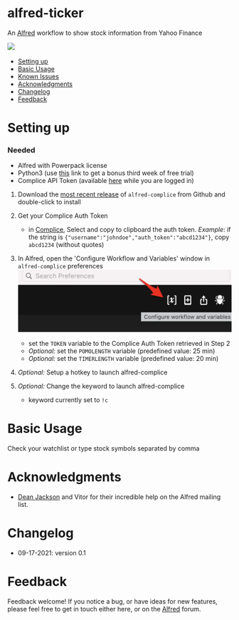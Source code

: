 # alfred-ticker
 An [Alfred](https://www.alfredapp.com/) workflow to show stock information from Yahoo Finance

 

![](images/ticker-screencast.gif "")

<!-- MarkdownTOC autolink="true" bracket="round" depth="3" autoanchor="true" -->

- [Setting up](#setting-up)
- [Basic Usage](#usage)
- [Known Issues](#known-issues)
- [Acknowledgments](#acknowledgments)
- [Changelog](#changelog)
- [Feedback](#feedback)

<!-- /MarkdownTOC -->


<a name="setting-up"></a>
# Setting up

### Needed

- Alfred with Powerpack license
- Python3 (use [this](https://complice.co/?r=4z020qsycl) link to get a bonus third week of free trial)
- Complice API Token (available [here](https://complice.co/$USERNAME/auth_token) while you are logged in)




1. Download the [most recent release](https://github.com/giovannicoppola/alfred-complice/releases/latest) of `alfred-complice` from Github and double-click to install
2. Get your Complice Auth Token 
	- in [Complice](https://complice.co/$USERNAME/auth_token), Select and copy to clipboard the auth token. 
	_Example_: if the string is `{"username":"johndoe","auth_token":"abcd1234"}`, copy `abcd1234` (without quotes)

3. In Alfred, open the 'Configure Workflow and Variables' window in `alfred-complice` preferences
	<img src='images/alfred_prefs.png' width="500">	
			
	- set the `TOKEN` variable to the Complice Auth Token retrieved in Step 2
	- _Optional:_ set the `POMOLENGTH` variable (predefined value: 25 min)
	- _Optional:_ set the `TIMERLENGTH` variable (predefined value: 20 min)
	
4. _Optional:_ Setup a hotkey to launch alfred-complice
5. _Optional:_ Change the keyword to launch alfred-complice
	- keyword currently set to `!c`



<a name="usage"></a>
# Basic Usage 

Check your watchlist or type stock symbols separated by comma


<a name="known-issues"></a>

<a name="acknowledgments"></a>
# Acknowledgments

- [Dean Jackson](https://github.com/deanishe) and Vitor for their incredible help on the Alfred mailing list. 

<a name="changelog"></a>
# Changelog

- 09-17-2021: version 0.1

<a name="feedback"></a>
# Feedback

Feedback welcome! If you notice a bug, or have ideas for new features, please feel free to get in touch either here, or on the [Alfred](https://www.alfredforum.com) forum. 


